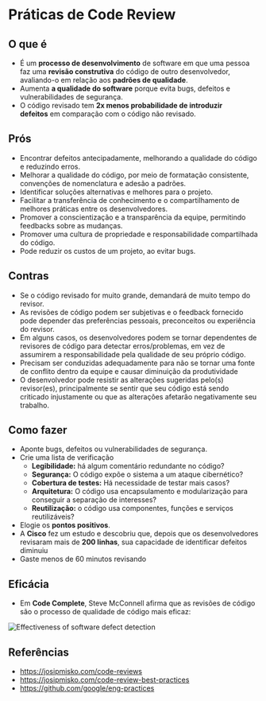 # Práticas de Code Review

## O que é
* É um **processo de desenvolvimento** de software em que uma pessoa faz uma **revisão construtiva** do código de outro desenvolvedor, avaliando-o em relação aos **padrões de qualidade**.
* Aumenta **a qualidade do software** porque evita bugs, defeitos e vulnerabilidades de segurança.
* O código revisado tem **2x menos probabilidade de introduzir defeitos** em comparação com o código não revisado.


## Prós
* Encontrar defeitos antecipadamente, melhorando a qualidade do código e reduzindo erros.
* Melhorar a qualidade do código, por meio de formatação consistente, convenções de nomenclatura e adesão a padrões.
* Identificar soluções alternativas e melhores para o projeto.
* Facilitar a transferência de conhecimento e o compartilhamento de melhores práticas entre os desenvolvedores.
* Promover a conscientização e a transparência da equipe, permitindo feedbacks sobre as mudanças.
* Promover uma cultura de propriedade e responsabilidade compartilhada do código.
* Pode reduzir os custos de um projeto, ao evitar bugs.


## Contras
* Se o código revisado for muito grande, demandará de muito tempo do revisor.
* As revisões de código podem ser subjetivas e o feedback fornecido pode depender das preferências pessoais, preconceitos ou experiência do revisor.
* Em alguns casos, os desenvolvedores podem se tornar dependentes de revisores de código para detectar erros/problemas, em vez de assumirem a responsabilidade pela qualidade de seu próprio código.
* Precisam ser conduzidas adequadamente para não se tornar uma fonte de conflito dentro da equipe e causar diminuição da produtividade
* O desenvolvedor pode resistir as alterações sugeridas pelo(s) revisor(es), principalmente se sentir que seu código está sendo criticado injustamente ou que as alterações afetarão negativamente seu trabalho.


## Como fazer
* Aponte bugs, defeitos ou vulnerabilidades de segurança.
* Crie uma lista de verificação
  * **Legibilidade:** há algum comentário redundante no código?
  * **Segurança:** O código expõe o sistema a um ataque cibernético?
  * **Cobertura de testes:** Há necessidade de testar mais casos?
  * **Arquitetura:** O código usa encapsulamento e modularização para conseguir a separação de interesses?
  * **Reutilização:** o código usa componentes, funções e serviços reutilizáveis?
* Elogie os **pontos positivos**.
* A **Cisco** fez um estudo e descobriu que, depois que os desenvolvedores revisaram mais de **200 linhas**, sua capacidade de identificar defeitos diminuiu
* Gaste menos de 60 minutos revisando


## Eficácia
* Em **Code Complete**, Steve McConnell afirma que as revisões de código são o processo de qualidade de código mais eficaz:

![Effectiveness of software defect detection](https://github.com/Jadiel-Santana/code_review_practices/assets/48699769/9bae9440-a09f-4a33-baa1-9161c842b2bf)


## Referências
* https://josipmisko.com/code-reviews
* https://josipmisko.com/code-review-best-practices
* https://github.com/google/eng-practices













